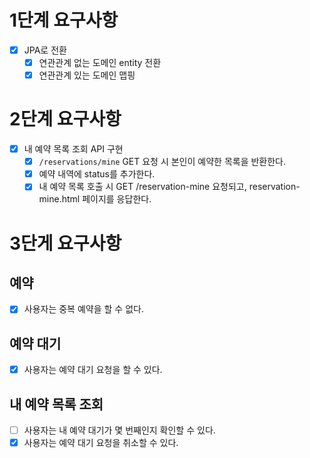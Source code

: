 # 1단계 요구사항
- [x] JPA로 전환
  - [x] 연관관계 없는 도메인 entity 전환
  - [x] 연관관계 있는 도메인 맵핑

# 2단계 요구사항
- [x] 내 예약 목록 조회 API 구현
  - [x] `/reservations/mine` GET 요청 시 본인이 예약한 목록을 반환한다.
  - [x] 예약 내역에 status를 추가한다.
  - [x] 내 예약 목록 호출 시 GET /reservation-mine 요청되고, reservation-mine.html 페이지를 응답한다.

# 3단게 요구사항
## 예약
- [x] 사용자는 중복 예약을 할 수 없다.

## 예약 대기
- [x] 사용자는 예약 대기 요청을 할 수 있다.

## 내 예약 목록 조회
- [ ] 사용자는 내 예약 대기가 몇 번째인지 확인할 수 있다.
- [x] 사용자는 예약 대기 요청을 취소할 수 있다.
